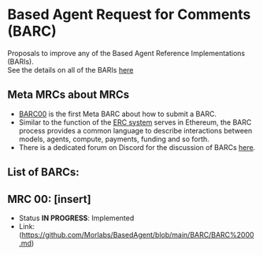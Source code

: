 # Based Agent Request for Comments (BARC)
Proposals to improve any of the Based Agent Reference Implementations (BARIs).  
See the details on all of the BARIs [here](https://github.com/Morlabs/BasedAgent/blob/main/Docs/Contributions//BasedAgent%20Reference%20Implementations%20(BARIs).md)

## Meta MRCs about MRCs
- [BARC00](https://github.com/MorpheusAIs/MRC/blob/main/MRC00.md) is the first Meta BARC about how to submit a BARC. 
- Similar to the function of the [ERC system](https://eips.ethereum.org/erc ) serves in Ethereum, the BARC process provides a common language to describe interactions between models, agents, compute, payments, funding and so forth.
- There is a dedicated forum on Discord for the discussion of BARCs [here](https://discord.com/channels/1251220927518216294/1265621325020528761).

## List of BARCs:

## MRC 00: [insert]
- Status **IN PROGRESS**: Implemented
- Link: (https://github.com/Morlabs/BasedAgent/blob/main/BARC/BARC%2000.md)
